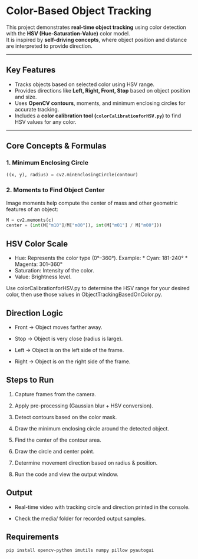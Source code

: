 # **Color-Based Object Tracking**

This project demonstrates **real-time object tracking** using color detection with the **HSV (Hue-Saturation-Value)** color model.  
It is inspired by **self-driving concepts**, where object position and distance are interpreted to provide direction.

---

## Key Features
- Tracks objects based on selected color using HSV range.
- Provides directions like **Left, Right, Front, Stop** based on object position and size.
- Uses **OpenCV contours**, moments, and minimum enclosing circles for accurate tracking.
- Includes a **color calibration tool (`colorCalibrationforHSV.py`)** to find HSV values for any color.

---

## **Core Concepts & Formulas**

### 1. **Minimum Enclosing Circle**
```python
((x, y), radius) = cv2.minEnclosingCircle(contour)
```
### 2. Moments to Find Object Center
Image moments help compute the center of mass and other geometric features of an object:
```python
M = cv2.memonts(c)
center = (int(M["m10"]/M["m00"]), int(M["m01"] / M["m00"]))
```
## **HSV Color Scale**
* Hue: Represents the color type (0°–360°).
  Example: * Cyan: 181-240°
           * Magenta: 301–360°
* Saturation: Intensity of the color.
* Value: Brightness level.

Use colorCalibrationforHSV.py to determine the HSV range for your desired color, then use those values in ObjectTrackingBasedOnColor.py.

## **Direction Logic**
* Front → Object moves farther away.

* Stop → Object is very close (radius is large).

* Left → Object is on the left side of the frame.

* Right → Object is on the right side of the frame.
## **Steps to Run**

1. Capture frames from the camera.

2. Apply pre-processing (Gaussian blur + HSV conversion).

3. Detect contours based on the color mask.

4. Draw the minimum enclosing circle around the detected object.

5. Find the center of the contour area.

6. Draw the circle and center point.

7. Determine movement direction based on radius & position.

8. Run the code and view the output window.
## **Output**
* Real-time video with tracking circle and direction printed in the console.

* Check the media/ folder for recorded output samples.
## **Requirements**
```bash
pip install opencv-python imutils numpy pillow pyautogui
```
